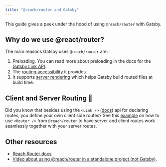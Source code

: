 ```yaml
---
title: "@reach/router and Gatsby"
---
```


This guide gives a peek under the hood of using `@reach/router` with Gatsby.

## Why do we use @react/router?

The main reasons Gatsby uses `@reach/router` are:

1. Preloading. You can read more about preloading in the docs for the [Gatsby Link API](https://www.gatsbyjs.org/docs/gatsby-link/). 
2. The [routing accessibility](https://reach.tech/router/accessibility) it provides.
3. It supports [server rendering](https://reach.tech/router/server-rendering) which helps Gatsby build routed files at build time.

## Client and Server Routing 🤝

Did you know that besides using the `<Link />` ([docs](https://www.gatsbyjs.org/docs/gatsby-link/)) api for declaring routes, you define your own client side routes? See this [example](https://github.com/gatsbyjs/gatsby/tree/master/examples/client-only-paths) on how to use `<Router />` from `@reach/router` to have server and client routes work seamlessly
together with your server routes.

## Other resources

- [Reach Router docs](https://reach.tech/router)
- [Video about using @reach/router in a standalone project (not Gatsby)](https://www.youtube.com/watch?v=J1vsBrSUptA).
